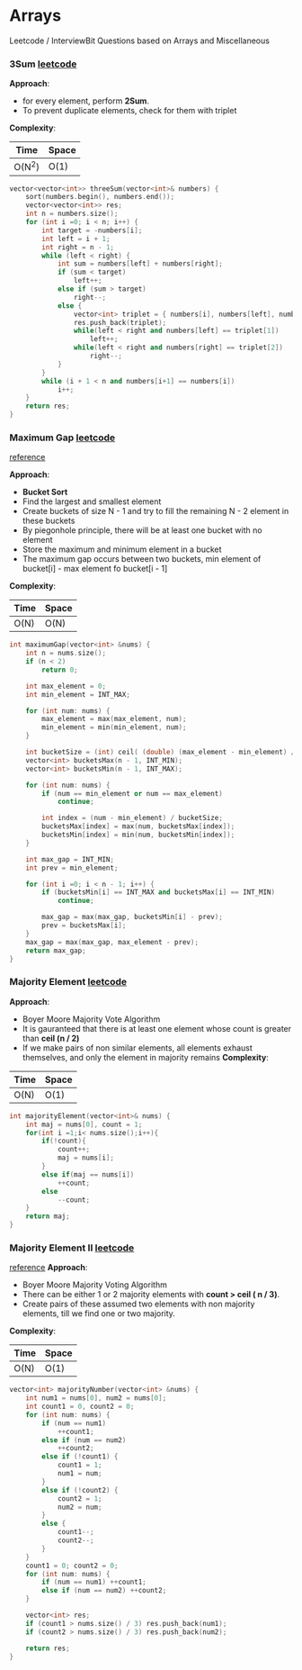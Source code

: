 # Arrays
Leetcode / InterviewBit Questions based on Arrays and Miscellaneous

### 3Sum [leetcode](https://leetcode.com/problems/3sum/)
__Approach__:  
- for every element, perform __2Sum__. 
- To prevent duplicate elements, check for them with triplet

__Complexity__:  

| Time | Space |
| --- | --- |
| O(N<sup>2</sup>) | O(1) | 

```cpp
vector<vector<int>> threeSum(vector<int>& numbers) {
	sort(numbers.begin(), numbers.end());
	vector<vector<int>> res;
	int n = numbers.size();
	for (int i =0; i < n; i++) {
		int target = -numbers[i];
		int left = i + 1;
		int right = n - 1;
		while (left < right) {
			int sum = numbers[left] + numbers[right];
			if (sum < target)
				left++;
			else if (sum > target)
				right--;
			else {
				vector<int> triplet = { numbers[i], numbers[left], numbers[right] };
				res.push_back(triplet);
				while(left < right and numbers[left] == triplet[1])
					left++;
				while(left < right and numbers[right] == triplet[2])
					right--;
			}
		}
		while (i + 1 < n and numbers[i+1] == numbers[i])
			i++;
	}
	return res;
}
```

### Maximum Gap [leetcode](https://leetcode.com/problems/maximum-gap/)
[reference](https://leetcode.com/problems/maximum-gap/discuss/50643/bucket-sort-JAVA-solution-with-explanation-O(N)-time-and-space)

__Approach__:  
- __Bucket Sort__
- Find the largest and smallest element
- Create buckets of size N - 1 and try to fill the remaining N - 2 element in these buckets
- By piegonhole principle, there will be at least one bucket with no element
- Store the maximum and minimum element in a bucket
- The maximum gap occurs between two buckets, min element of bucket[i] - max element fo bucket[i - 1]

__Complexity__:  

| Time | Space |
| --- | --- |
| O(N) | O(N) |

```cpp
int maximumGap(vector<int> &nums) {
	int n = nums.size();
	if (n < 2)
		return 0;

	int max_element = 0;
	int min_element = INT_MAX;

	for (int num: nums) {
		max_element = max(max_element, num);
		min_element = min(min_element, num);
	}

	int bucketSize = (int) ceil( (double) (max_element - min_element) / (n - 1) );
	vector<int> bucketsMax(n - 1, INT_MIN);
	vector<int> bucketsMin(n - 1, INT_MAX);

	for (int num: nums) {
		if (num == min_element or num == max_element)
			continue;

		int index = (num - min_element) / bucketSize;
		bucketsMax[index] = max(num, bucketsMax[index]);
		bucketsMin[index] = min(num, bucketsMin[index]);
	}

	int max_gap = INT_MIN;
	int prev = min_element;

	for (int i =0; i < n - 1; i++) {
		if (bucketsMin[i] == INT_MAX and bucketsMax[i] == INT_MIN)
			continue;

		max_gap = max(max_gap, bucketsMin[i] - prev);
		prev = bucketsMax[i];
	}
	max_gap = max(max_gap, max_element - prev);
	return max_gap;
}
```

### Majority Element [leetcode](https://leetcode.com/problems/majority-element/)
__Approach__:  
- Boyer Moore Majority Vote Algorithm
- It is gauranteed that there is at least one element whose count is greater than __ceil (n / 2)__
- If we make pairs of non similar elements, all elements exhaust themselves, and only the element in majority remains
__Complexity__:  

| Time | Space |
| --- | --- |
| O(N) | O(1) |

```cpp
int majorityElement(vector<int>& nums) {
	int maj = nums[0], count = 1;
	for(int i =1;i< nums.size();i++){
		if(!count){
			count++;
			maj = nums[i];
		}
		else if(maj == nums[i])
			++count;
		else
			--count;
	}
	return maj;
}
```

### Majority Element II [leetcode](https://leetcode.com/problems/majority-element-ii/)
[reference](https://gregable.com/2013/10/majority-vote-algorithm-find-majority.html)
__Approach__:  
- Boyer Moore Majority Voting Algorithm
- There can be either 1 or 2 majority elements with __count > ceil ( n / 3)__.
- Create pairs of these assumed two elements with non majority elements, till we find one or two majority.

__Complexity__:  

| Time | Space |
| --- | --- |
| O(N) | O(1) |
```cpp
vector<int> majorityNumber(vector<int> &nums) {
	int num1 = nums[0], num2 = nums[0];
	int count1 = 0, count2 = 0;
	for (int num: nums) {
		if (num == num1)
			++count1;
		else if (num == num2)
			++count2;
		else if (!count1) {
			count1 = 1;
			num1 = num;
		}
		else if (!count2) {
			count2 = 1;
			num2 = num;
		}
		else {
			count1--;
			count2--;
		}
	}
	count1 = 0; count2 = 0;
	for (int num: nums) {
		if (num == num1) ++count1;
		else if (num == num2) ++count2;
	}

	vector<int> res;
	if (count1 > nums.size() / 3) res.push_back(num1);
	if (count2 > nums.size() / 3) res.push_back(num2);

	return res;
}
```
